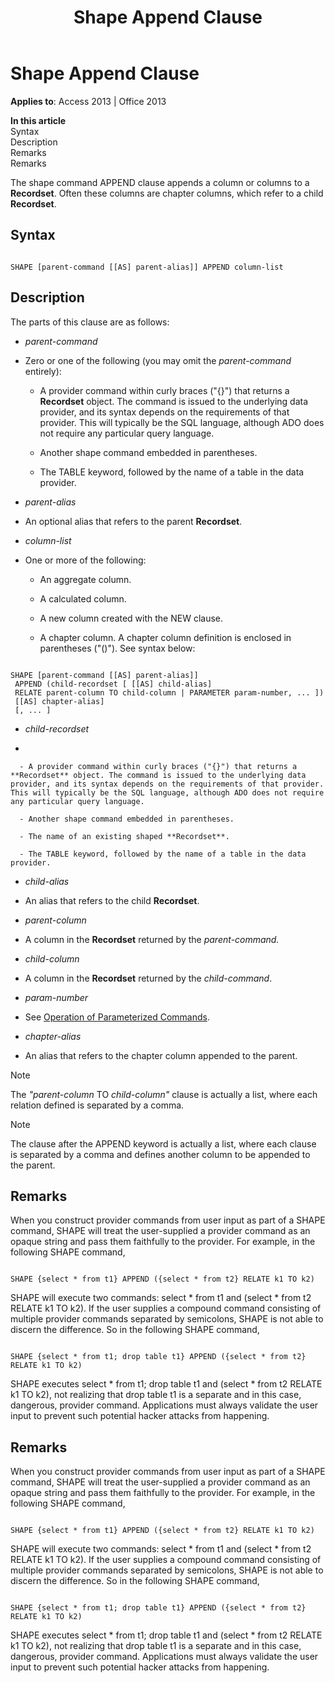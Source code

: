 ﻿---
title: Shape Append Clause
TOCTitle: Shape Append Clause
ms:assetid: 8f29afc3-fb93-4439-b67b-cad0eed0bda9
ms:mtpsurl: https://msdn.microsoft.com/en-us/library/JJ249633(v=office.15)
ms:contentKeyID: 48546301
ms.date: 09/18/2015
mtps_version: v=office.15
---

# Shape Append Clause


**Applies to**: Access 2013 | Office 2013

**In this article**  
Syntax  
Description  
Remarks  
Remarks  

The shape command APPEND clause appends a column or columns to a **Recordset**. Often these columns are chapter columns, which refer to a child **Recordset**.

## Syntax

``` 
 
SHAPE [parent-command [[AS] parent-alias]] APPEND column-list
```

## Description

The parts of this clause are as follows:

  - *parent-command*

  - Zero or one of the following (you may omit the *parent-command* entirely):
    
      - A provider command within curly braces ("{}") that returns a **Recordset** object. The command is issued to the underlying data provider, and its syntax depends on the requirements of that provider. This will typically be the SQL language, although ADO does not require any particular query language.
    
      - Another shape command embedded in parentheses.
    
      - The TABLE keyword, followed by the name of a table in the data provider.

  - *parent-alias*

  - An optional alias that refers to the parent **Recordset**.

  - *column-list*

  - One or more of the following:
    
      - An aggregate column.
    
      - A calculated column.
    
      - A new column created with the NEW clause.
    
      - A chapter column. A chapter column definition is enclosed in parentheses ("()"). See syntax below:

<!-- end list -->

``` 
 
SHAPE [parent-command [[AS] parent-alias]] 
 APPEND (child-recordset [ [[AS] child-alias] 
 RELATE parent-column TO child-column | PARAMETER param-number, ... ]) 
 [[AS] chapter-alias] 
 [, ... ] 
```

  - *child-recordset*

  - 
    
      - A provider command within curly braces ("{}") that returns a **Recordset** object. The command is issued to the underlying data provider, and its syntax depends on the requirements of that provider. This will typically be the SQL language, although ADO does not require any particular query language.
    
      - Another shape command embedded in parentheses.
    
      - The name of an existing shaped **Recordset**.
    
      - The TABLE keyword, followed by the name of a table in the data provider.

  - *child-alias*

  - An alias that refers to the child **Recordset**.

  - *parent-column*

  - A column in the **Recordset** returned by the *parent-command.*

  - *child-column*

  - A column in the **Recordset** returned by the *child-command*.

  - *param-number*

  - See [Operation of Parameterized Commands](operation-of-parameterized-commands.md).

  - *chapter-alias*

  - An alias that refers to the chapter column appended to the parent.


> [!NOTE]
> <P>The <EM>"parent-column</EM> TO <EM>child-column"</EM> clause is actually a list, where each relation defined is separated by a comma.</P>




> [!NOTE]
> <P>The clause after the APPEND keyword is actually a list, where each clause is separated by a comma and defines another column to be appended to the parent.</P>



## Remarks

When you construct provider commands from user input as part of a SHAPE command, SHAPE will treat the user-supplied a provider command as an opaque string and pass them faithfully to the provider. For example, in the following SHAPE command,

``` 
 
SHAPE {select * from t1} APPEND ({select * from t2} RELATE k1 TO k2) 
```

SHAPE will execute two commands: select \* from t1 and (select \* from t2 RELATE k1 TO k2). If the user supplies a compound command consisting of multiple provider commands separated by semicolons, SHAPE is not able to discern the difference. So in the following SHAPE command,

``` 
 
SHAPE {select * from t1; drop table t1} APPEND ({select * from t2} RELATE k1 TO k2) 
```

SHAPE executes select \* from t1; drop table t1 and (select \* from t2 RELATE k1 TO k2), not realizing that drop table t1 is a separate and in this case, dangerous, provider command. Applications must always validate the user input to prevent such potential hacker attacks from happening.

## Remarks

When you construct provider commands from user input as part of a SHAPE command, SHAPE will treat the user-supplied a provider command as an opaque string and pass them faithfully to the provider. For example, in the following SHAPE command,

``` 
 
SHAPE {select * from t1} APPEND ({select * from t2} RELATE k1 TO k2) 
```

SHAPE will execute two commands: select \* from t1 and (select \* from t2 RELATE k1 TO k2). If the user supplies a compound command consisting of multiple provider commands separated by semicolons, SHAPE is not able to discern the difference. So in the following SHAPE command,

``` 
 
SHAPE {select * from t1; drop table t1} APPEND ({select * from t2} RELATE k1 TO k2) 
```

SHAPE executes select \* from t1; drop table t1 and (select \* from t2 RELATE k1 TO k2), not realizing that drop table t1 is a separate and in this case, dangerous, provider command. Applications must always validate the user input to prevent such potential hacker attacks from happening.

